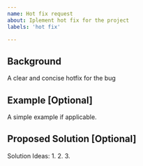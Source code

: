 ```yaml
---
name: Hot fix request
about: Iplement hot fix for the project 
labels: 'hot fix'

---
```


## Background
A clear and concise hotfix for the bug 


## Example [Optional]
A simple example if applicable.

## Proposed Solution [Optional]
Solution Ideas:
1. 
2. 
3. 
